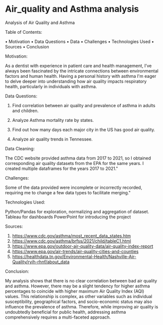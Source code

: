 # Air_quality and Asthma analysis

Analysis of Air Quality and Asthma

Table of Contents:



•	Motivation
•	Data Questions
•	Data 
•	Challenges
•	Technologies Used
•	Sources
•	Conclusion




Motivation:

As a dentist with experience in patient care and health management, I’ve always been fascinated by the intricate connections between environmental factors and human health. Having a personal history with asthma I'm eager to delve deeper into understanding how air quality impacts respiratory health, particularly in individuals with asthma.


Data Questions:

1. Find correlation between air quality and prevalence of asthma in adults and children.

2. Analyze Asthma mortality rate by states.

3. Find out how many days each major city in the US has good air quality.

4. Analyze air quality trends in Tennessee.


Data Cleaning:

The CDC website provided asthma data from 2017 to 2021, so I obtained corresponding air quality datasets from the EPA for the same years. I created multiple dataframes for the years 2017 to 2021."


Challenges:

Some of the data provided were incomplete or incorrectly recorded, requiring me to change a few data types to facilitate merging."



Technologies Used:

Python/Pandas for exploration, normalizing and aggregation of dataset.
Tableau for dashboards
PowerPoint for introducing the project 



Sources: 
1.	https://www.cdc.gov/asthma/most_recent_data_states.htm
2.	https://www.cdc.gov/asthma/brfss/2021/child/tableC1.html
3.	https://www.epa.gov/outdoor-air-quality-data/air-quality-index-report
4.	https://www.epa.gov/air-trends/air-quality-cities-and-counties
5.	https://healthdata.tn.gov/Environmental-Health/Nashville-Air-Quality/ryih-rhnf/about_data



Conclusion:

My analysis shows that there is no clear correlation between bad air quality and asthma. However, there may be a slight tendency for higher asthma percentages to coincide with higher maximum Air Quality Index (AQI) values. This relationship is complex, as other variables such as individual susceptibility, geographical factors, and socio-economic status may also influence the prevalence of asthma. Therefore, while improving air quality is undoubtedly beneficial for public health, addressing asthma comprehensively requires a multi-faceted approach.



